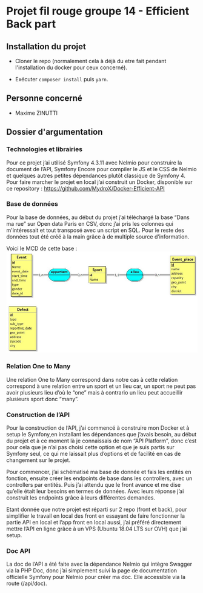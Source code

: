 # Projet fil rouge groupe 14 - Efficient Back part
 
 
 ## **Installation du projet**
 
 * Cloner le repo (normalement cela à déjà du etre fait pendant l'installation du docker pour ceux concerné).
 
 * Exécuter `composer install` puis `yarn`.
 
 ## **Personne concerné**
 * Maxime ZINUTTI
 
 ## **Dossier d'argumentation**
 
 ### Technologies et librairies
 Pour ce projet j’ai utilisé Symfony 4.3.11 avec Nelmio pour construire la document de l’API, Symfony Encore pour compiler le JS et le CSS de Nelmio et quelques autres petites dépendances plutôt classique de Symfony 4.
 Pour faire marcher le projet en local j’ai construit un Docker, disponible sur ce repository : https://github.com/MydroX/Docker-Efficient-API
 
 ### Base de données
 Pour la base de données, au début du projet j’ai téléchargé la base “Dans ma rue” sur Open data Paris en CSV, donc j’ai pris les colonnes qui m'intéressait et tout transposé avec un script en SQL. Pour le reste des données tout été créé à la main grâce à de multiple source d’information.
 
 Voici le MCD de cette base : ![Image of MCD](media/efficient-mcd.jpg)
 
 ### Relation One to Many
 Une relation One to Many correspond dans notre cas à cette relation correspond à une relation entre un sport et un lieu car, un sport ne peut pas avoir plusieurs lieu d’où le “one” mais à contrario un lieu peut accueillir plusieurs sport donc “many”.
 
 ### Construction de l’API
 Pour la construction de l’API, j’ai commencé à construire mon Docker et à setup le Symfony,en installant les dépendances que j’avais besoin, au début du projet et à ce moment là je connaissais de nom “API Platform”, donc c’est pour cela que je n’ai pas choisi cette option et que je suis partis sur Symfony seul, ce qui me laissait plus d’options et de facilité en cas de changement sur le projet.
 
 Pour commencer,  j’ai schématisé ma base de donnée et fais les entités en fonction, ensuite créer les endpoints de base dans les controllers, avec un controllers par entités. Puis j’ai attendu que le front avance et me dise qu’elle était leur besoins en termes de données. Avec leurs réponse j’ai construit les endpoints grâce à leurs différentes demandes.
 
 Etant donnée que notre projet est réparti sur 2 repo (front et back), pour simplifier le travail en local des front en essayant de faire fonctionner la partie API en local et l’app front en local aussi, j’ai préféré directement mettre l’API en ligne grâce à un VPS (Ubuntu 18.04 LTS sur OVH) que j’ai setup.
 
 ### Doc API
 La doc de l’API a été faite avec la dépendance Nelmio qui intègre Swagger via la PHP Doc, donc j’ai simplement suivi la page de documentation officielle Symfony pour Nelmio pour créer ma doc. Elle accessible via la route (/api/doc).
